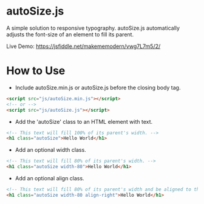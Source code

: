 # autoSize.js
A simple solution to responsive typography. autoSize.js automatically adjusts the font-size of an element to fill its parent.

Live Demo: https://jsfiddle.net/makememodern/vwg7L7m5/2/

How to Use
==========

* Include autoSize.min.js or autoSize.js before the closing body tag.
```html
<script src="js/autoSize.min.js"></script>
<!-- or -->
<script src="js/autoSize.js"></script>
```

* Add the 'autoSize' class to an HTML element with text.
```html
<!-- This text will fill 100% of its parent's width. -->
<h1 class="autoSize">Hello World</h1>
```
* Add an optional width class.
```html
<!-- This text will fill 80% of its parent's width. -->
<h1 class="autoSize width-80">Hello World</h1>
```
* Add an optional align class.
```html
<!-- This text will fill 80% of its parent's width and be aligned to the right. -->
<h1 class="autoSize width-80 align-right">Hello World</h1>
```
